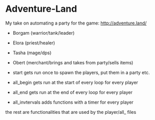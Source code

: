# Adventure-Land

My take on automating a party for the game: http://adventure.land/

* Borgam (warrior/tank/leader)
* Elora (priest/healer)
* Tasha (mage/dps)
* Obert (merchant/brings and takes from party/sells items)

* start gets run once to spawn the players, put them in a party etc.

* all_begin gets run at the start of every loop for every player
* all_end gets run at the end of every loop for every player
* all_invtervals adds functions with a timer for every player

the rest are functionalities that are used by the player/all_ files
